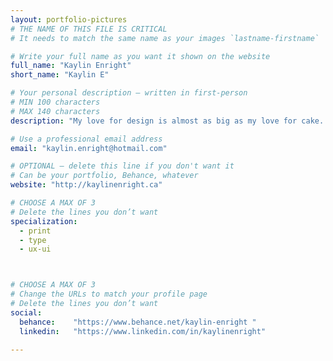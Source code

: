 ```yaml
---
layout: portfolio-pictures
# THE NAME OF THIS FILE IS CRITICAL
# It needs to match the same name as your images `lastname-firstname`

# Write your full name as you want it shown on the website
full_name: "Kaylin Enright"
short_name: "Kaylin E"

# Your personal description — written in first-person
# MIN 100 characters
# MAX 140 characters
description: "My love for design is almost as big as my love for cake. Full of personality and bubbly to boot, I'm a hoot and a half to work with!"

# Use a professional email address
email: "kaylin.enright@hotmail.com"

# OPTIONAL — delete this line if you don't want it
# Can be your portfolio, Behance, whatever
website: "http://kaylinenright.ca"

# CHOOSE A MAX OF 3
# Delete the lines you don’t want
specialization:
  - print
  - type
  - ux-ui



# CHOOSE A MAX OF 3
# Change the URLs to match your profile page
# Delete the lines you don’t want
social:
  behance:    "https://www.behance.net/kaylin-enright "
  linkedin:   "https://www.linkedin.com/in/kaylinenright"

---
```

